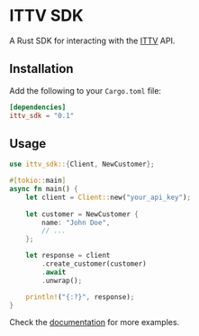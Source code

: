# ITTV SDK

A Rust SDK for interacting with the [ITTV](https://www.ittv.com.br/) API.

## Installation

Add the following to your `Cargo.toml` file:

```toml
[dependencies]
ittv_sdk = "0.1"
```

## Usage

```rust
use ittv_sdk::{Client, NewCustomer};

#[tokio::main]
async fn main() {
    let client = Client::new("your_api_key");
    
    let customer = NewCustomer {
        name: "John Doe",
        // ...
    };

    let response = client
        .create_customer(customer)
        .await
        .unwrap();

    println!("{:?}", response);
}
```

Check the [documentation](https://docs.rs/ittv_sdk/latest/ittv_sdk/struct.Client.html) for more examples.